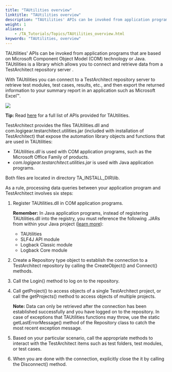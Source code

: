 ```yaml
--- 
title: "TAUtilities overview"
linktitle: "TAUtilities overview"
description: "TAUtilities' APIs can be invoked from application programs that are based on Microsoft Component Object Model (COM) technology or Java. TAUtilities is a library which allows you to connect and retrieve data from a TestArchitect repository server ."
weight: 1
aliases: 
    - /TA_Tutorials/Topics/TAUtilities_overview.html
keywords: "TAUtilities, overview"
---
```


TAUtilities' APIs can be invoked from application programs that are based on Microsoft Component Object Model \(COM\) technology or Java. TAUtilities is a library which allows you to connect and retrieve data from a TestArchitect repository server .

With TAUtilities you can connect to a TestArchitect repository server to retrieve test modules, test cases, results, etc., and then export the returned information to your summary report in an application such as Microsoft Excel™.

![](/images/TA_Tutorials/Images/TAUtilities_overview.png)

**Tip:** Read [here](http://testarchitect.logigear.com/onlinehelp/TAUtilities/index.html) for a full list of APIs provided for TAUtilities.

TestArchitect provides the files TAUtilities.dll and com.logigear.testarchitect.utilities.jar \(included with installation of TestArchitect\) that expose the automation library objects and functions that are used in TAUtilities:

-   *TAUtilities.dll* is used with COM application programs, such as the Microsoft Office Family of products.
-   *com.logigear.testarchitect.utilities.jar* is used with Java application programs.

Both files are located in directory TA\_INSTALL\_DIR\\lib.

As a rule, processing data queries between your application program and TestArchitect involves six steps:

1.  Register TAUtilities.dll in COM application programs.

    **Remember:** In Java application programs, instead of registering TAUtilities.dll into the registry, you must reference the following .JARs from within your Java project \([learn more](/TA_Tutorials/Topics/TAUtilities_register_library.html)\):

    -   TAUtilities
    -   SLF4J API module
    -   Logback Classic module
    -   Logback Core module
2.  Create a Repository type object to establish the connection to a TestArchitect repository by calling the CreateObject\(\) and Connect\(\) methods.
3.  Call the Login\(\) method to log on to the repository.
4.  Call getProject\(\) to access objects of a single TestArchitect project, or call the getProjects\(\) method to access objects of multiple projects.

    **Note:** Data can only be retrieved after the connection has been established successfully and you have logged on to the repository. In case of exceptions that TAUtilities functions may throw, use the static getLastErrorMessage\(\) method of the Repository class to catch the most recent exception message.

5.  Based on your particular scenario, call the appropriate methods to interact with the TestArchitect items such as test folders, test modules, or test cases.
6.  When you are done with the connection, explicitly close the it by calling the Disconnect\(\) method.



